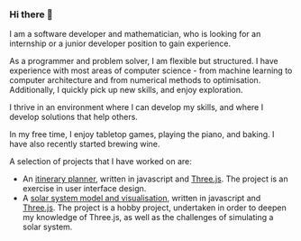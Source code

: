 ### Hi there 👋

<!--
**erla2996/erla2996** is a ✨ _special_ ✨ repository because its `README.md` (this file) appears on your GitHub profile.

Here are some ideas to get you started:

- 🔭 I’m currently working on ...
- 🌱 I’m currently learning ...
- 👯 I’m looking to collaborate on ...
- 🤔 I’m looking for help with ...
- 💬 Ask me about ...
- 📫 How to reach me: ...
- 😄 Pronouns: ...
- ⚡ Fun fact: ...
-->

I am a software developer and mathematician, who is looking for an internship or a junior developer position to gain experience.

As a programmer and problem solver, I am flexible but structured. I have experience with most areas of computer science - from machine learning to computer architecture and from numerical methods to optimisation. Additionally, I quickly pick up new skills, and enjoy exploration.

I thrive in an environment where I can develop my skills, and where I develop solutions that help others.

In my free time, I enjoy tabletop games, playing the piano, and baking. I have also recently started brewing wine.

A selection of projects that I have worked on are:
- An [itinerary planner](https://github.com/erla2996/UIP2), written in javascript and [Three.js](https://threejs.org/). The project is an exercise in user interface design.
- A [solar system model and visualisation](https://github.com/erla2996/SolarSystem), written in javascript and [Three.js](https://threejs.org/). The project is a hobby project, undertaken in order to deepen my knowledge of Three.js, as well as the challenges of simulating a solar system.
